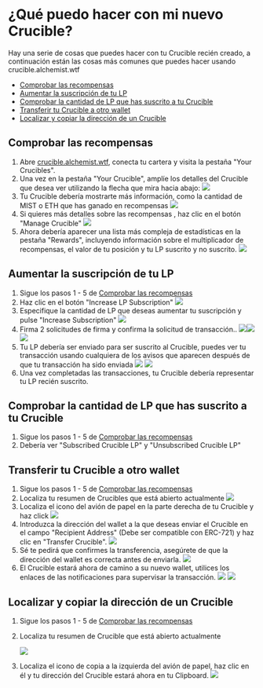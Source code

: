 # ¿Qué puedo hacer con mi nuevo Crucible?

Hay una serie de cosas que puedes hacer con tu Crucible recién creado, a continuación están las cosas más comunes que puedes hacer usando crucible.alchemist.wtf

* [Comprobar las recompensas](https://app.gitbook.com/@alchemist-docs/s/mist/~/drafts/-M_ad0DGX1nFbyLsg8G0/v/spanish/crucible/guides-crucible.alchemist.wtf/what-can-i-do-with-my-new-crucible#checking-your-rewards)
* [Aumentar l](what-can-i-do-with-my-new-crucible.md#increasing-your-lp-subscription)[a suscripción de tu LP](https://app.gitbook.com/@alchemist-docs/s/mist/~/drafts/-M_ad0DGX1nFbyLsg8G0/v/spanish/crucible/guides-crucible.alchemist.wtf/what-can-i-do-with-my-new-crucible#increasing-your-lp-subscription)
* [Comprobar la cantidad de LP que has suscrito a tu Crucible](https://app.gitbook.com/@alchemist-docs/s/mist/~/drafts/-M_ad0DGX1nFbyLsg8G0/v/spanish/crucible/guides-crucible.alchemist.wtf/what-can-i-do-with-my-new-crucible#checking-how-much-lp-youve-subscribed-to-your-crucible)
* [Transferir tu Crucible a otro wallet](https://app.gitbook.com/@alchemist-docs/s/mist/~/drafts/-M_ad0DGX1nFbyLsg8G0/v/spanish/crucible/guides-crucible.alchemist.wtf/what-can-i-do-with-my-new-crucible#transferring-your-crucible-to-another-wallet)
* [Localizar y copiar la dirección de un Crucible](https://app.gitbook.com/@alchemist-docs/s/mist/~/drafts/-M_ad0DGX1nFbyLsg8G0/v/spanish/crucible/guides-crucible.alchemist.wtf/what-can-i-do-with-my-new-crucible#locating-and-copying-your-crucible-address)

## Comprobar las recompensas

1. Abre [crucible.alchemist.wtf](https://crucible.alchemist.wtf/), conecta tu cartera y visita la pestaña "Your Crucibles".
2. Una vez en la pestaña "Your Crucible", amplíe los detalles del Crucible que desea ver utilizando la flecha que mira hacia abajo: ![](../../.gitbook/assets/screenshot-2021-05-07-at-12.50.58.png) 
3. Tu Crucible debería mostrarte más información, como la cantidad de MIST o ETH que has ganado en recompensas ![](../../.gitbook/assets/screenshot-2021-05-07-at-12.50.42.png) 
4. Si quieres más detalles sobre las recompensas , haz clic en el botón "Manage Crucible" ![](../../.gitbook/assets/screenshot-2021-05-07-at-12.51.04.png) 
5. Ahora debería aparecer una lista más compleja de estadísticas en la pestaña "Rewards", incluyendo información sobre el multiplicador de recompensas, el valor de tu posición y tu LP suscrito y no suscrito.  ![](../../.gitbook/assets/screenshot-2021-05-07-at-12.51.22.png) 

## Aumentar la suscripción de tu LP

1. Sigue los pasos 1 - 5 de [Comprobar las recompensas](https://app.gitbook.com/@alchemist-docs/s/mist/~/drafts/-M_VHiL63dIBNcjxTUwi/v/spanish/crucible/guides-crucible.alchemist.wtf/what-can-i-do-with-my-new-crucible#checking-your-rewards)
2. Haz clic en el botón "Increase LP Subscription" ![](../../.gitbook/assets/screenshot-2021-05-07-at-12.51.36.png)
3. Especifique la cantidad de LP que deseas aumentar tu suscripción y pulse "Increase Subscription"  ![](../../.gitbook/assets/screenshot-2021-05-07-at-12.51.48.png) 
4. Firma 2 solicitudes de firma y confirma la solicitud de transacción.. ![](../../.gitbook/assets/screenshot-2021-05-07-at-12.51.59.png)![](../../.gitbook/assets/screenshot-2021-05-07-at-12.52.17.png) ![](../../.gitbook/assets/screenshot-2021-05-07-at-12.52.27.png) 
5. Tu LP debería ser enviado para ser suscrito al Crucible, puedes ver tu transacción usando cualquiera de los avisos que aparecen después de que tu transacción ha sido enviada  ![](../../.gitbook/assets/screenshot-2021-05-07-at-13.12.02.png) ![](../../.gitbook/assets/screenshot-2021-05-07-at-13.24.50.png) 
6. Una vez completadas las transacciones, tu Crucible debería representar tu LP recién suscrito.

## Comprobar la cantidad de LP que has suscrito a tu Crucible

1. Sigue los pasos 1 - 5 de [Comprobar las recompensas](https://app.gitbook.com/@alchemist-docs/s/mist/~/drafts/-M_VHiL63dIBNcjxTUwi/v/spanish/crucible/guides-crucible.alchemist.wtf/what-can-i-do-with-my-new-crucible#checking-your-rewards)
2. Debería ver "Subscribed Crucible LP" y "Unsubscribed Crucible LP"

## Transferir tu Crucible a otro wallet

1. Sigue los pasos 1 - 5 de [Comprobar las recompensas](https://app.gitbook.com/@alchemist-docs/s/mist/~/drafts/-M_VHiL63dIBNcjxTUwi/v/spanish/crucible/guides-crucible.alchemist.wtf/what-can-i-do-with-my-new-crucible#checking-your-rewards)
2. Localiza tu resumen de Crucibles que está abierto actualmente ![](../../.gitbook/assets/screenshot-2021-05-07-at-12.55.42.png)
3. Localiza el icono del avión de papel en la parte derecha de tu Crucible y haz click ![](../../.gitbook/assets/screenshot-2021-05-07-at-12.55.44.png) 
4. Introduzca la dirección del wallet a la que deseas enviar el Crucible en el campo "Recipient Address" \(Debe ser compatible con ERC-721\) y haz clic en "Transfer Crucible". ![](../../.gitbook/assets/screenshot-2021-05-07-at-12.56.17.png) 
5. Sé te pedirá que confirmes la transferencia, asegúrete de que la dirección del wallet es correcta antes de enviarla. ![](../../.gitbook/assets/screenshot-2021-05-07-at-12.56.27.png) 
6. El Crucible estará ahora de camino a su nuevo wallet, utilices los enlaces de las notificaciones para supervisar la transacción.  ![](../../.gitbook/assets/screenshot-2021-05-07-at-13.12.05.png) ![](../../.gitbook/assets/screenshot-2021-05-07-at-13.12.02.png) 

## Localizar y copiar la dirección de un Crucible

1. Sigue los pasos 1 - 5 de [Comprobar las recompensas](https://app.gitbook.com/@alchemist-docs/s/mist/~/drafts/-M_VHiL63dIBNcjxTUwi/v/spanish/crucible/guides-crucible.alchemist.wtf/what-can-i-do-with-my-new-crucible#checking-your-rewards)
2. Localiza tu resumen de Crucible que está abierto actualmente

  
   ![](../../.gitbook/assets/screenshot-2021-05-07-at-12.55.42.png)

3. Localiza el icono de copia a la izquierda del avión de papel, haz clic en él y tu dirección del Crucible estará ahora en tu Clipboard. ![](../../.gitbook/assets/screenshot-2021-05-07-at-12.55.48.png)

#### 

